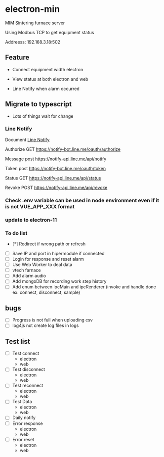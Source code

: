 # electron-min

MIM Sintering furnace server

Using Modbus TCP to get equipment status

Addreess: 192.168.3.18:502

## Feature

* Connect equipment width electron

* View status at both electron and web

* Line Notify when alarm occurred

## Migrate to typescript

* Lots of things wait for change

### Line Notify

Document [Line Notify](https://notify-bot.line.me/doc/en/)

Authorize GET https://notify-bot.line.me/oauth/authorize

Message post https://notify-api.line.me/api/notify

Token post https://notify-bot.line.me/oauth/token

Status GET https://notify-api.line.me/api/status
 
Revoke POST https://notify-api.line.me/api/revoke


### Check .env variable can be used in node environment even if it is not VUE_APP_XXX format


### update to electron-11

### To do list 

* [*] Redirect if wrong path or refresh
* [ ] Save IP and port in hipermodule if connected
* [ ] Login for response and reset alarm 
* [ ] Use Web Worker to deal data
* [ ] vtech farnace 
* [ ] Add alarm audio 
* [ ] Add mongoDB for recording work step history 
* [ ] Add enum between ipcMain and ipcRenderer (invoke and handle done ex. connect, disconnect, sample)
 
## bugs
* [ ] Progress is not full when uploading csv
* [ ] log4js not create log files in logs

## Test list 
* [ ] Test connect 
    * electron
    * web
* [ ] Test disconnect
    * electron
    * web
* [ ] Test reconnect
    * electron
    * web
* [ ] Test Data
    * electron
    * web
* [ ] Daily notify
* [ ] Error response
    * electron
    * web
* [ ] Error reset
    * electron
    * web

